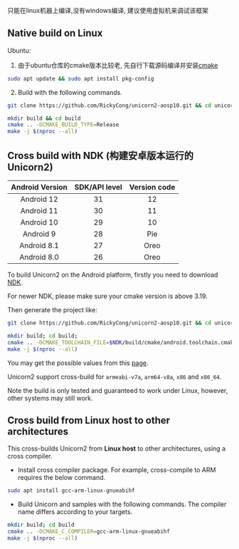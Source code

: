 只能在linux机器上编译,没有windows编译, 建议使用虚拟机来调试该框架

## Native build on Linux
Ubuntu:

1. 由于ubuntu仓库的cmake版本比较老, 先自行下载源码编译并安装[cmake](https://github.com/Kitware/CMake)
``` bash
sudo apt update && sudo apt install pkg-config
```

2. Build with the following commands.

```bash
git clone https://github.com/RickyCong/unicorn2-aosp10.git && cd unicorn2-aosp10

mkdir build && cd build
cmake .. -DCMAKE_BUILD_TYPE=Release
make -j $(nproc --all)
```


## Cross build with NDK (构建安卓版本运行的Unicorn2)

| Android Version | SDK/API level | Version code |
|:----:|:----:|:----:|
| Android 12 | 31 | 12 |
| Android 11 | 30 | 11 |
| Android 10 | 29 | 10 |
| Android 9 | 28 | Pie |
| Android 8.1 | 27 | Oreo |
| Android 8.0 | 26 | Oreo |


To build Unicorn2 on the Android platform, firstly you need to download [NDK](https://developer.android.com/ndk/downloads).

For newer NDK, please make sure your cmake version is above 3.19.

Then generate the project like:

```bash
git clone https://github.com/RickyCong/unicorn2-aosp10.git && cd unicorn2-aosp10

mkdir build; cd build;
cmake .. -DCMAKE_TOOLCHAIN_FILE=$NDK/build/cmake/android.toolchain.cmake -DANDROID_ABI=$ABI -DANDROID_NATIVE_API_LEVEL=$MINSDKVERSION
make -j $(nproc --all)
```

You may get the possible values from this [page](https://developer.android.com/ndk/guides/cmake).

Unicorn2 support cross-build for `armeabi-v7a`, `arm64-v8a`, `x86` and `x86_64`.

Note the build is only tested and guaranteed to work under Linux, however, other systems may still work.


## Cross build from Linux host to other architectures

This cross-builds Unicorn2 from **Linux host** to other architectures, using a cross compiler.

- Install cross compiler package. For example, cross-compile to ARM requires the below command.

```bash
sudo apt install gcc-arm-linux-gnueabihf
```

- Build Unicorn and samples with the following commands. The compiler name differs according to your targets.

```bash
mkdir build; cd build
cmake .. -DCMAKE_C_COMPILER=gcc-arm-linux-gnueabihf
make -j $(nproc --all)
```

